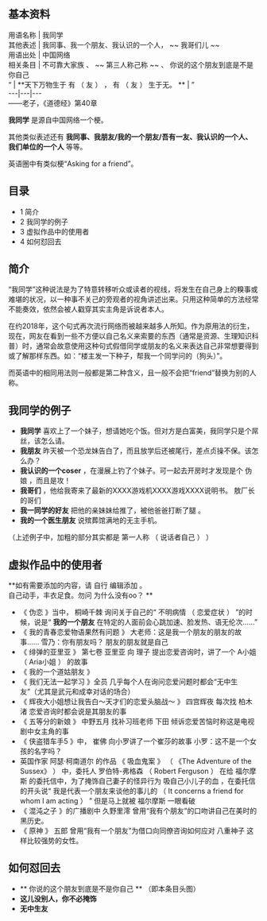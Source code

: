 **基本资料**  
---  
用语名称  |  我同学   
其他表述  |  我同事、我一个朋友、我认识的一个人， ~~ 我哥们儿  ~~  
用语出处  |  中国网络   
相关条目  |  不可靠大家族  、 ~~ 第三人称己称  ~~ 、  你说的这个朋友到底是不是你自己   
“  |  **天下万物生于 有  （  友  ）  ，  有  （  友  ）  生于无。 ** |  ”   
---|---|---  
——老子，《道德经》第40章  
  
**我同学** 是源自中国网络一个梗。

其他类似表述还有 **我同事、我朋友/我的一个朋友/吾有一友、我认识的一个人、我们单位的一个人** 等等。

英语圈中有类似梗“Asking for a friend”。

##  目录

  * 1  简介 
  * 2  我同学的例子 
  * 3  虚拟作品中的使用者 
  * 4  如何怼回去 

##  简介

“我同学”这种说法是为了特意转移听众或读者的视线，将发生在自己身上的糗事或难堪的状况，以一种事不关己的旁观者的视角讲述出来。只用这种简单的方法经常不能奏效，依然会被人戳穿其实主角是诉说者本人。

在约2018年，这个句式再次流行网络而被越来越多人所知。作为原用法的衍生，现在，网友在看到一些不方便以自己名义来索要的东西（通常是资源、生理知识科普）时，通常会故意使用这种句式假借同学或朋友的名义来表达自己非常想要得到或了解那样东西。如：“楼主发一下种子，帮我一个同学问的（狗头）”。

而英语中的相同用法则一般都是第二种含义，且一般不会把“friend”替换为别的人称。

##  我同学的例子

  * **我同学** 喜欢上了一个妹子，想请她吃个饭。但对方是白富美，我同学只是个屌丝，该怎么请。 
  * **我朋友** 昨天被一个恐龙妹告白了，而且放学后还被尾行，差点贞操不保。该怎么办？ 
  * **我认识的一个coser** ，在漫展上钓了个妹子。可一起去开房时才发现是个  伪娘  ，而且是攻！ 
  * **我哥们** ，他给我寄来了最新的XXXX游戏机XXXX游戏XXXX说明书。  敖厂长  的哥们 
  * **我一同学的好友** 把他的亲妹妹给推了，被他爸爸打断了腿  。 
  * **我的一个医生朋友** 说殡葬馆满地的无主手机。 

（上述例子中，加粗的部分其实都是  第一人称  （  说话者自己  ）  ）

##  虚拟作品中的使用者

**如有需要添加的内容，请 自行  编辑添加  。  
自己动手，丰衣足食。勿问  为什么没有oo？  **

  * 《  伪恋  》当中，  桐崎千棘  询问关于自己的“  不明病情  （  恋爱症状  ）  ”的时候，说是“ **我的一个朋友** 在特定的人面前会心跳加速、脸发热、语无伦次……” 
  * 《  我的青春恋爱物语果然有问题  》  大老师：这是我一个朋友的朋友的故事…… 雪乃：你有朋友吗？  朋友的朋友就是自己 
  * 《  绯弹的亚里亚  》 第七卷  亚里亚  向  理子  提出恋爱咨询时，讲了一个  A小姐  （  Aria小姐  ）  的故事 
  * 《  我的一个道姑朋友  》 
  * 《  我们无法一起学习  》全员  几乎每个人在询问恋爱问题时都会“无中生友”（尤其是武元和成幸对话的场合） 
  * 《  辉夜大小姐想让我告白～天才们的恋爱头脑战～  》  四宫辉夜  每次找  柏木渚  恋爱咨询时都会说是其朋友的事 
  * 《  五等分的新娘  》  中野五月  找补习班老师  下田  倾诉恋爱苦恼时称这是电视剧中女主角的事 
  * 《  侠盗猎车手5  》中，  崔佛  向小罗讲了一个崔莎的故事  小罗：这不是一个女孩的名字吗？ 
  * 英国作家  阿瑟·柯南道尔  的作品  《  吸血鬼案  》  （  《The Adventure of the Sussex》  ）  中，委托人  罗伯特-弗格森  （  Robert Ferguson  ）  在给  福尔摩斯  的委托信中，为了掩饰自己妻子的怪异行为  吸自己小儿子的血  ，在委托信的开头说“  我是代表一个朋友来谈他的事儿的  （  It concerns a friend for whom I am acting  ）  ”  但是马上就被  福尔摩斯  一眼看破 
  * 《  混沌之子  》的广播剧中  久野里澪  曾用“我有个朋友”的口吻讲自己在美时的黑历史。 
  * 《  原神  》  五郎  曾用“我有一个朋友”为借口向同僚咨询如何应对  八重神子  这样比较强势的女性。 

##  如何怼回去

  * ** 你说的这个朋友到底是不是你自己  ** （即本条目头图） 
  * **这儿没别人，你不必掩饰**
  * **无中生友**

